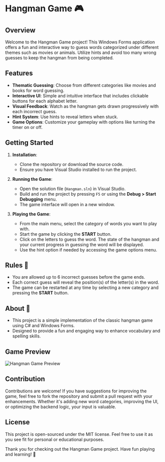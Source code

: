 # Hangman Game 🎮

## Overview

Welcome to the Hangman Game project! This Windows Forms application offers a fun and interactive way to guess words categorized under different themes such as movies or animals. Utilize hints and avoid too many wrong guesses to keep the hangman from being completed.

## Features

- **Thematic Guessing**: Choose from different categories like movies and books for word guessing.
- **Interactive UI**: Simple and intuitive interface that includes clickable buttons for each alphabet letter.
- **Visual Feedback**: Watch as the hangman gets drawn progressively with each incorrect guess.
- **Hint System**: Use hints to reveal letters when stuck.
- **Game Options**: Customize your gameplay with options like turning the timer on or off.

## Getting Started

1. **Installation**:
   - Clone the repository or download the source code.
   - Ensure you have Visual Studio installed to run the project.
  
2. **Running the Game**:
   - Open the solution file (`Hangman.sln`) in Visual Studio.
   - Build and run the project by pressing `F5` or using the **Debug > Start Debugging** menu.
   - The game interface will open in a new window.

3. **Playing the Game**:
   - From the main menu, select the category of words you want to play with.
   - Start the game by clicking the **START** button.
   - Click on the letters to guess the word. The state of the hangman and your current progress in guessing the word will be displayed.
   - Use the hint option if needed by accessing the game options menu.

## Rules 📜

- You are allowed up to 6 incorrect guesses before the game ends.
- Each correct guess will reveal the position(s) of the letter(s) in the word.
- The game can be restarted at any time by selecting a new category and pressing the **START** button.

## About 📘

- This project is a simple implementation of the classic hangman game using C# and Windows Forms.
- Designed to provide a fun and engaging way to enhance vocabulary and spelling skills.

## Game Preview

![Hangman Game Preview](https://i.imgur.com/hCVH4B0.gif)

## Contribution

Contributions are welcome! If you have suggestions for improving the game, feel free to fork the repository and submit a pull request with your enhancements. Whether it's adding new word categories, improving the UI, or optimizing the backend logic, your input is valuable.

## License

This project is open-sourced under the MIT license. Feel free to use it as you see fit for personal or educational purposes.

Thank you for checking out the Hangman Game project. Have fun playing and learning! 🚀
